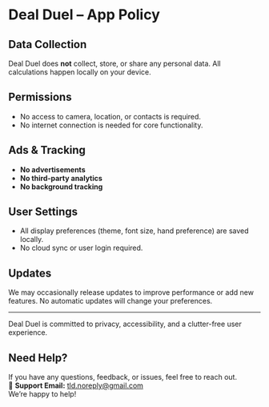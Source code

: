 # Deal Duel – App Policy

## Data Collection
Deal Duel does **not** collect, store, or share any personal data. All calculations happen locally on your device.

## Permissions
- No access to camera, location, or contacts is required.
- No internet connection is needed for core functionality.

## Ads & Tracking
- **No advertisements**
- **No third-party analytics**
- **No background tracking**

## User Settings
- All display preferences (theme, font size, hand preference) are saved locally.
- No cloud sync or user login required.

## Updates
We may occasionally release updates to improve performance or add new features. No automatic updates will change your preferences.

---

Deal Duel is committed to privacy, accessibility, and a clutter-free user experience.

## Need Help?

If you have any questions, feedback, or issues, feel free to reach out.  
📩 **Support Email:** [tld.noreply@gmail.com](mailto:tld.noreply@gmail.com)  
We’re happy to help!